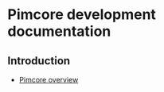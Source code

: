 # Pimcore development documentation

## Introduction

* [Pimcore overview](./00_Overview/README.md) 
